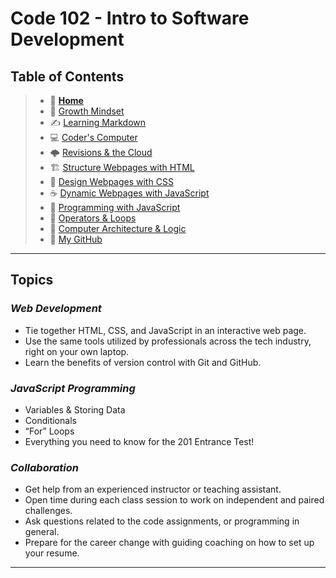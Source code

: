 # Code 102 - Intro to Software Development

## Table of Contents

> * 🏡 [**Home**](https://mistidinzy.github.io/ReadingNotes/)
> * 💭 [Growth Mindset](/growthmindset.md)
> * ✍️ [Learning Markdown](/learningmarkdown.md)
> * 💻 [Coder's Computer](/coderscomputer.md)
> * 🌩️ [Revisions & the Cloud](/revisionscloud.md)
> * 🏗️ [Structure Webpages with HTML](/structure.md)
> * 🎨 [Design Webpages with CSS](/designcss.md)
> * ☕ [Dynamic Webpages with JavaScript](/dynamicjava.md)
> * 🌵 [Programming with JavaScript](/programjs.md)
> * 🤖 [Operators & Loops](/operloops.md)
> * 🧮 [Computer Architecture & Logic](/comparchlogic.md)
> * 🐙 [My GitHub](https://github.com/mistidinzy)

_____

## **Topics**

### *Web Development*

* Tie together HTML, CSS, and JavaScript in an interactive web page.
* Use the same tools utilized by professionals across the tech industry, right on your own laptop.
* Learn the benefits of version control with Git and GitHub.

### *JavaScript Programming*

* Variables & Storing Data
* Conditionals
* “For” Loops
* Everything you need to know for the 201 Entrance Test!

### *Collaboration*

* Get help from an experienced instructor or teaching assistant.
* Open time during each class session to work on independent and paired challenges.
* Ask questions related to the code assignments, or programming in general.
* Prepare for the career change with guiding coaching on how to set up your resume.

_____
